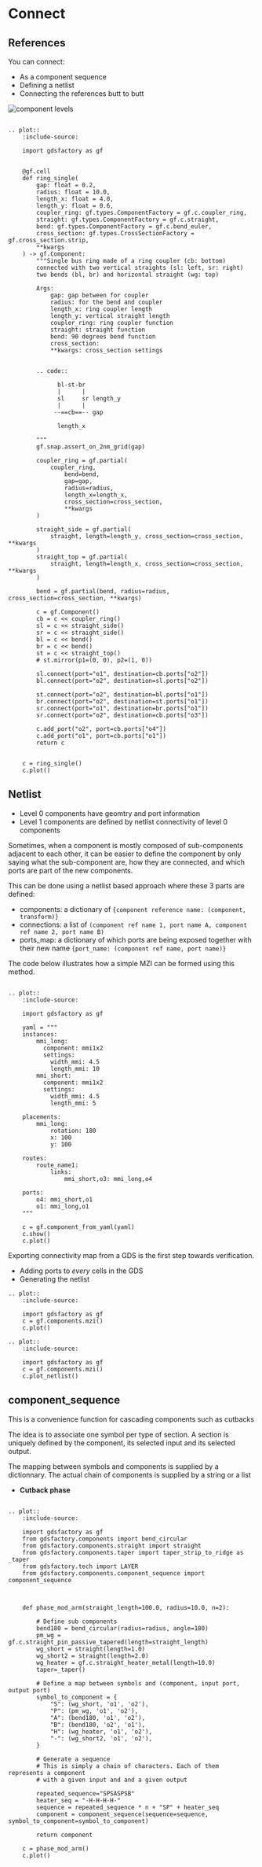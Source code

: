 # Connect

## References

You can connect:

- As a component sequence
- Defining a netlist
- Connecting the references butt to butt

![component levels](images/lib_example.png)


```eval_rst

.. plot::
    :include-source:

    import gdsfactory as gf


    @gf.cell
    def ring_single(
        gap: float = 0.2,
        radius: float = 10.0,
        length_x: float = 4.0,
        length_y: float = 0.6,
        coupler_ring: gf.types.ComponentFactory = gf.c.coupler_ring,
        straight: gf.types.ComponentFactory = gf.c.straight,
        bend: gf.types.ComponentFactory = gf.c.bend_euler,
        cross_section: gf.types.CrossSectionFactory = gf.cross_section.strip,
        **kwargs
    ) -> gf.Component:
        """Single bus ring made of a ring coupler (cb: bottom)
        connected with two vertical straights (sl: left, sr: right)
        two bends (bl, br) and horizontal straight (wg: top)

        Args:
            gap: gap between for coupler
            radius: for the bend and coupler
            length_x: ring coupler length
            length_y: vertical straight length
            coupler_ring: ring coupler function
            straight: straight function
            bend: 90 degrees bend function
            cross_section:
            **kwargs: cross_section settings


        .. code::

              bl-st-br
              |      |
              sl     sr length_y
              |      |
             --==cb==-- gap

              length_x

        """
        gf.snap.assert_on_2nm_grid(gap)

        coupler_ring = gf.partial(
            coupler_ring,
                bend=bend,
                gap=gap,
                radius=radius,
                length_x=length_x,
                cross_section=cross_section,
                **kwargs
        )

        straight_side = gf.partial(
            straight, length=length_y, cross_section=cross_section, **kwargs
        )
        straight_top = gf.partial(
            straight, length=length_x, cross_section=cross_section, **kwargs
        )

        bend = gf.partial(bend, radius=radius, cross_section=cross_section, **kwargs)

        c = gf.Component()
        cb = c << coupler_ring()
        sl = c << straight_side()
        sr = c << straight_side()
        bl = c << bend()
        br = c << bend()
        st = c << straight_top()
        # st.mirror(p1=(0, 0), p2=(1, 0))

        sl.connect(port="o1", destination=cb.ports["o2"])
        bl.connect(port="o2", destination=sl.ports["o2"])

        st.connect(port="o2", destination=bl.ports["o1"])
        br.connect(port="o2", destination=st.ports["o1"])
        sr.connect(port="o1", destination=br.ports["o1"])
        sr.connect(port="o2", destination=cb.ports["o3"])

        c.add_port("o2", port=cb.ports["o4"])
        c.add_port("o1", port=cb.ports["o1"])
        return c


    c = ring_single()
    c.plot()
```


## Netlist

- Level 0 components have geomtry and port information
- Level 1 components are defined by netlist connectivity of level 0 components


Sometimes, when a component is mostly composed of sub-components adjacent to each
other, it can be easier to define the component by only saying what the
sub-component are, how they are connected, and which ports are part of the
new components.

This can be done using a netlist based approach where these 3 parts are defined:

- components: a dictionary of `{component reference name: (component, transform)}`
- connections: a list of `(component ref name 1, port name A, component ref name 2, port name B)`
- ports_map: a dictionary of which ports are being exposed together with their new name `{port_name: (component ref name, port name)}`

The code below illustrates how a simple MZI can be formed using this method.

```eval_rst

.. plot::
    :include-source:

    import gdsfactory as gf

    yaml = """
    instances:
        mmi_long:
          component: mmi1x2
          settings:
            width_mmi: 4.5
            length_mmi: 10
        mmi_short:
          component: mmi1x2
          settings:
            width_mmi: 4.5
            length_mmi: 5

    placements:
        mmi_long:
            rotation: 180
            x: 100
            y: 100

    routes:
        route_name1:
            links:
                mmi_short,o3: mmi_long,o4

    ports:
        o4: mmi_short,o1
        o1: mmi_long,o1
    """

    c = gf.component_from_yaml(yaml)
    c.show()
    c.plot()
```

Exporting connectivity map from a GDS is the first step towards verification.

- Adding ports to *every* cells in the GDS
- Generating the netlist


```eval_rst
.. plot::
    :include-source:

    import gdsfactory as gf
    c = gf.components.mzi()
    c.plot()
```

```eval_rst
.. plot::
    :include-source:

    import gdsfactory as gf
    c = gf.components.mzi()
    c.plot_netlist()
```



## component_sequence

This is a convenience function for cascading components such as cutbacks

The idea is to associate one symbol per type of section.
A section is uniquely defined by the component, its selected input and its selected output.

The mapping between symbols and components is supplied by a dictionnary.
The actual chain of components is supplied by a string or a list




- **Cutback phase**

```eval_rst

.. plot::
    :include-source:

    import gdsfactory as gf
    from gdsfactory.components import bend_circular
    from gdsfactory.components.straight import straight
    from gdsfactory.components.taper import taper_strip_to_ridge as _taper
    from gdsfactory.tech import LAYER
    from gdsfactory.components.component_sequence import component_sequence



    def phase_mod_arm(straight_length=100.0, radius=10.0, n=2):

        # Define sub components
        bend180 = bend_circular(radius=radius, angle=180)
        pm_wg = gf.c.straight_pin_passive_tapered(length=straight_length)
        wg_short = straight(length=1.0)
        wg_short2 = straight(length=2.0)
        wg_heater = gf.c.straight_heater_metal(length=10.0)
        taper=_taper()

        # Define a map between symbols and (component, input port, output port)
        symbol_to_component = {
            "S": (wg_short, 'o1', 'o2'),
            "P": (pm_wg, 'o1', 'o2'),
            "A": (bend180, 'o1', 'o2'),
            "B": (bend180, 'o2', 'o1'),
            "H": (wg_heater, 'o1', 'o2'),
            "-": (wg_short2, 'o1', 'o2'),
        }

        # Generate a sequence
        # This is simply a chain of characters. Each of them represents a component
        # with a given input and and a given output

        repeated_sequence="SPSASPSB"
        heater_seq = "-H-H-H-H-"
        sequence = repeated_sequence * n + "SP" + heater_seq
        component = component_sequence(sequence=sequence, symbol_to_component=symbol_to_component)

        return component

    c = phase_mod_arm()
    c.plot()


```
